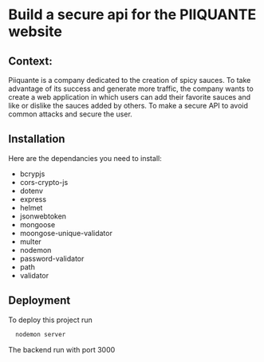 
# Build a secure api for the PIIQUANTE website



## Context: 

Piiquante is a company dedicated to the creation of spicy sauces. To take advantage of its success and generate more traffic, the company wants to create a web application in which users can add their favorite sauces and like or dislike the sauces added by others. To make a secure API to avoid common attacks and secure the user.


## Installation

Here are the dependancies you need to install: 

- bcrypjs
- cors-crypto-js
- dotenv
- express
- helmet 
- jsonwebtoken
- mongoose
- moongose-unique-validator
- multer
- nodemon
- password-validator
- path
- validator  
  
## Deployment

To deploy this project run

```bash
  nodemon server
```

The backend run with port 3000
